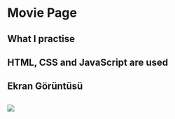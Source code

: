 <h1> Movie Page </h1>

<h2> What I practise <h2>
HTML, CSS and JavaScript are used

<h2> Ekran Görüntüsü <h2>

![](moviescreen.gif)

